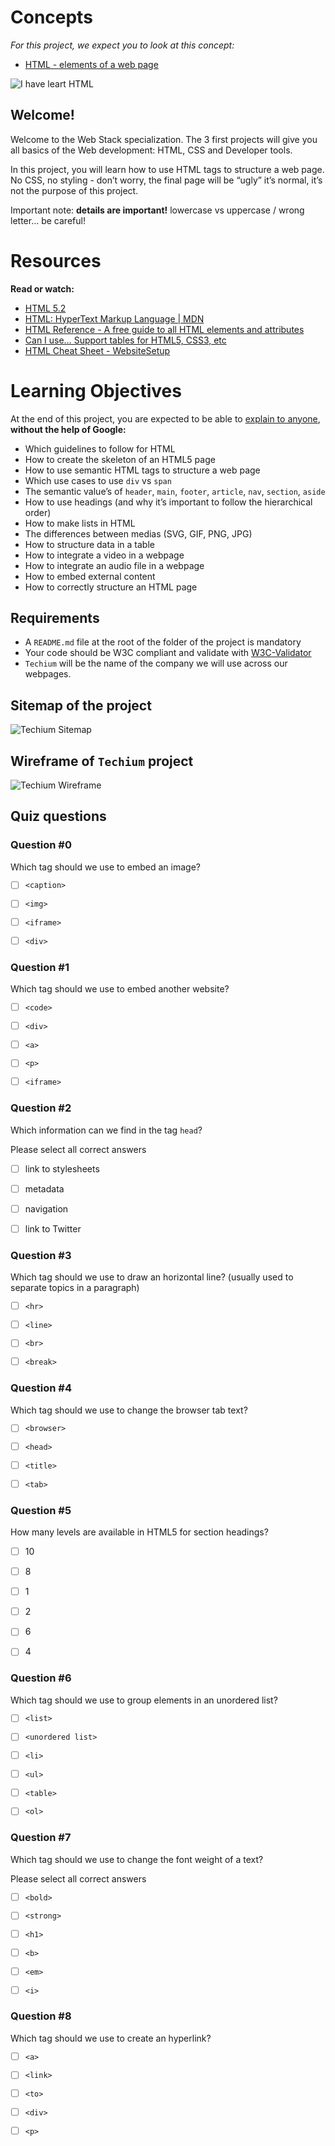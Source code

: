 # Concepts

*For this project, we expect you to look at this concept:*

- [HTML - elements of a web page](https://intranet.alxswe.com/concepts/543)

![I have leart HTML](learnt_html.jpg)

## Welcome!

Welcome to the Web Stack specialization. The 3 first projects will give you all basics of the Web development: HTML, CSS and Developer tools.

In this project, you will learn how to use HTML tags to structure a web page. No CSS, no styling - don’t worry, the final page will be “ugly” it’s normal, it’s not the purpose of this project.

Important note: **details are important!** lowercase vs uppercase / wrong letter… be careful!

# Resources

**Read or watch:**

- [HTML 5.2](https://html.spec.whatwg.org/multipage/)
- [HTML: HyperText Markup Language | MDN](https://developer.mozilla.org/en-US/docs/Web/HTML)
- [HTML Reference - A free guide to all HTML elements and attributes]()
- [Can I use… Support tables for HTML5, CSS3, etc]()
- [HTML Cheat Sheet - WebsiteSetup]()

# Learning Objectives
At the end of this project, you are expected to be able to [explain to anyone](https://fs.blog/feynman-learning-technique/), **without the help of Google:**

- Which guidelines to follow for HTML
- How to create the skeleton of an HTML5 page
- How to use semantic HTML tags to structure a web page
- Which use cases to use `div` vs `span`
- The semantic value’s of `header`, `main`, `footer`, `article`, `nav`, `section`, `aside`
- How to use headings (and why it’s important to follow the hierarchical order)
- How to make lists in HTML
- The differences between medias (SVG, GIF, PNG, JPG)
- How to structure data in a table
- How to integrate a video in a webpage
- How to integrate an audio file in a webpage
- How to embed external content
- How to correctly structure an HTML page

## Requirements

- A `README.md` file at the root of the folder of the project is mandatory
- Your code should be W3C compliant and validate with [W3C-Validator](https://github.com/alx-tools/W3C-Validator)
- `Techium` will be the name of the company we will use across our webpages.

## Sitemap of the project

![Techium Sitemap](sitemap.png)

## Wireframe of `Techium` project

![Techium Wireframe](wireframe.png)

## Quiz questions

### Question #0

Which tag should we use to embed an image?

- [ ] `<caption>`

- [ ] `<img>`

- [ ] `<iframe>`

- [ ] `<div>`

### Question #1

Which tag should we use to embed another website?

- [ ] `<code>`

- [ ] `<div>`

- [ ] `<a>`

- [ ] `<p>`

- [ ] `<iframe>`

### Question #2

Which information can we find in the tag `head`?

Please select all correct answers

- [ ] link to stylesheets

- [ ] metadata

- [ ] navigation

- [ ] link to Twitter

### Question #3

Which tag should we use to draw an horizontal line? (usually used to separate topics in a paragraph)

- [ ] `<hr>`

- [ ] `<line>`

- [ ] `<br>`

- [ ] `<break>`

### Question #4

Which tag should we use to change the browser tab text?

- [ ] `<browser>`

- [ ] `<head>`

- [ ] `<title>`

- [ ] `<tab>`

### Question #5

How many levels are available in HTML5 for section headings?

- [ ] 10

- [ ] 8

- [ ] 1

- [ ] 2

- [ ] 6

- [ ] 4

### Question #6

Which tag should we use to group elements in an unordered list?

- [ ] `<list>`

- [ ] `<unordered list>`

- [ ] `<li>`

- [ ] `<ul>`

- [ ] `<table>`

- [ ] `<ol>`

### Question #7

Which tag should we use to change the font weight of a text?

Please select all correct answers

- [ ] `<bold>`

- [ ] `<strong>`

- [ ] `<h1>`

- [ ] `<b>`

- [ ] `<em>`

- [ ] `<i>`

### Question #8

Which tag should we use to create an hyperlink?

- [ ] `<a>`

- [ ] `<link>`

- [ ] `<to>`

- [ ] `<div>`

- [ ] `<p>`

